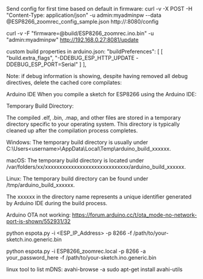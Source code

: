 Send config for first time based on default in firmware:
curl -v  -X POST  -H "Content-Type: application/json" -u admin:myadminpw --data @ESP8266_zoomrec_config_sample.json http://<IP of ESP8266>:8080/config

curl -v -F "firmware=@build/ESP8266_zoomrec.ino.bin" -u "admin:myadminpw" http://192.168.0.27:8081/update

custom build properties in arduino.json:
   "buildPreferences": [
        [
            "build.extra_flags",
            "-DDEBUG_ESP_HTTP_UPDATE -DDEBUG_ESP_PORT=Serial"
        ]
    ],


Note: if debug information is showing, despite having removed all debug directives, delete the cached core compilates:

Arduino IDE
When you compile a sketch for ESP8266 using the Arduino IDE:

Temporary Build Directory:

The compiled .elf, .bin, .map, and other files are stored in a temporary directory specific to your operating system. This directory is typically cleaned up after the compilation process completes.

Windows: The temporary build directory is usually under C:\Users\<username>\AppData\Local\Temp\arduino_build_xxxxxx.

macOS: The temporary build directory is located under /var/folders/xx/xxxxxxxxxxxxxxxxxxxxxxxxxxxxx/arduino_build_xxxxxx.

Linux: The temporary build directory can be found under /tmp/arduino_build_xxxxxx.

The xxxxxx in the directory name represents a unique identifier generated by Arduino IDE during the build process.


Arduino OTA not working:
https://forum.arduino.cc/t/ota_mode-no-network-port-is-shown/552931/32

python espota.py -i <ESP_IP_Address> -p 8266 -f /path/to/your-sketch.ino.generic.bin

python espota.py -i ESP8266_zoomrec.local -p 8266 -a your_password_here -f /path/to/your-sketch.ino.generic.bin

linux tool to list mDNS: avahi-browse -a
sudo apt-get install avahi-utils

